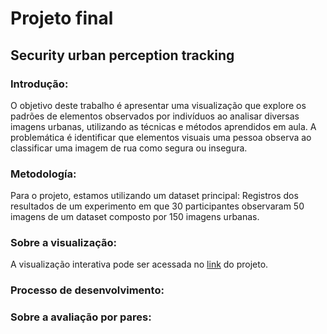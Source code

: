 # Projeto final

## **Security urban perception tracking**

### **Introdução:**
O objetivo deste trabalho é apresentar uma visualização que explore os padrões de elementos observados por indivíduos ao analisar diversas imagens urbanas, utilizando as técnicas e métodos aprendidos em aula. A problemática é identificar que elementos visuais uma pessoa observa ao classificar uma imagem de rua como segura ou insegura.

### **Metodología:**
Para o projeto, estamos utilizando um dataset principal: Registros dos resultados de um experimento em que 30 participantes observaram 50 imagens de um dataset composto por 150 imagens urbanas.

### **Sobre a visualização:**
A visualização interativa pode ser acessada no [link](https://fgv-vis-2025.github.io/final-project-security-urban-perception-tracking/) do projeto.

### **Processo de desenvolvimento:**

### **Sobre a avaliação por pares:**

